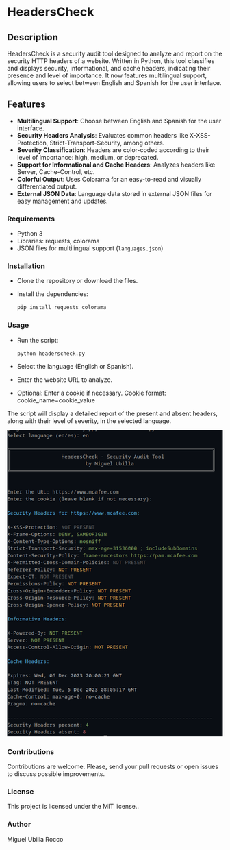 # **HeadersCheck**

## **Description**

HeadersCheck is a security audit tool designed to analyze and report on the security HTTP headers of a website. Written in Python, this tool classifies and displays security, informational, and cache headers, indicating their presence and level of importance. It now features multilingual support, allowing users to select between English and Spanish for the user interface.

## **Features**

- **Multilingual Support**: Choose between English and Spanish for the user interface.
- **Security Headers Analysis**: Evaluates common headers like X-XSS-Protection, Strict-Transport-Security, among others.
- **Severity Classification**: Headers are color-coded according to their level of importance: high, medium, or deprecated.
- **Support for Informational and Cache Headers**: Analyzes headers like Server, Cache-Control, etc.
- **Colorful Output**: Uses Colorama for an easy-to-read and visually differentiated output.
- **External JSON Data**: Language data stored in external JSON files for easy management and updates.

### **Requirements**

- Python 3
- Libraries: requests, colorama
- JSON files for multilingual support (`languages.json`)

### **Installation**

- Clone the repository or download the files.
- Install the dependencies:

  ```bash
  pip install requests colorama
  ```

### **Usage**

- Run the script:

  ```bash
  python headerscheck.py
  ```

- Select the language (English or Spanish).
- Enter the website URL to analyze.
- Optional: Enter a cookie if necessary. Cookie format: cookie_name=cookie_value

The script will display a detailed report of the present and absent headers, along with their level of severity, in the selected language.

![HeadersCheck](capture.png)

### **Contributions**

Contributions are welcome. Please, send your pull requests or open issues to discuss possible improvements.

### **License**

This project is licensed under the MIT license..

### **Author**

Miguel Ubilla Rocco
